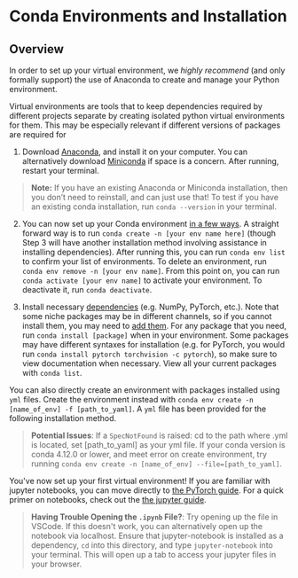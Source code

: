 # Conda Environments and Installation

## Overview
In order to set up your virtual environment, we _highly recommend_ (and only formally support) the use of Anaconda to create and manage your Python environment.


Virtual environments are tools that to keep dependencies required by different projects separate by creating isolated python virtual environments for them. This may be 
especially relevant if different versions of packages are required for 


1) Download [Anaconda](https://www.anaconda.com/download), and install it on your 
computer. You can alternatively download [Miniconda](https://docs.conda.io/projects/miniconda/en/latest/) if space is a concern. After running, restart your terminal.

> **Note:** If you have an existing Anaconda or Miniconda installation, then you don’t need to reinstall, and can just use that! To test if you have an existing conda installation, 
run `conda --version` in your terminal.

2) You can now set up your Conda environment [in a few ways](https://conda.io/projects/conda/en/latest/user-guide/tasks/manage-environments.html). A straight forward way is to run `conda create -n [your env name here]` (though Step 3 will have another installation method involving assistance in installing dependencies). 
After running this, you can run `conda env list` to confirm your list of environments. To delete an environment, run `conda env remove -n [your env name]`. From this point on, you can run `conda activate [your env name]`
to activate your environment. To deactivate it, run `conda deactivate`. 

3) Install necessary [dependencies](https://conda.io/projects/conda/en/latest/user-guide/tasks/manage-pkgs.html) (e.g. NumPy, PyTorch, etc.). Note that some niche packages may be in different channels, so if you cannot install them, you may need to [add them](https://conda.io/projects/conda/en/latest/user-guide/tasks/manage-channels.html). For any package that you need, run `conda install [package]` when in your environment. Some packages may have different syntaxes for installation (e.g. for PyTorch, you would run `conda install pytorch torchvision -c pytorch`), so make sure to view documentation when necessary. View all your current packages with `conda list`. 

You can also directly create an environment with packages installed using `yml` files. Create the environment instead with `conda env create -n [name_of_env] -f [path_to_yaml]`. A `yml` file has been provided for the following installation method.

> **Potential Issues**: If a `SpecNotFound` is raised: cd to the path where .yml is located, set [path_to_yaml] as your yml file. If your conda version is conda 4.12.0 or lower, and meet error on create environment, try running `conda env create -n [name_of_env] --file=[path_to_yaml]`.

You've now set up your first virtual environment! If you are familiar with jupyter notebooks, you can move directly to [the PyTorch guide](3-pytorch.ipynb). For a quick primer on notebooks, check out the [the jupyter guide](2-jupyter.ipynb).

> **Having Trouble Opening the `.ipynb` File?**: Try opening up the file in VSCode. If this doesn't work, you can alternatively open up the notebook via localhost. Ensure that jupyter-notebook is installed as a dependency, `cd` into this directory, and type `jupyter-notebook` into your terminal. This will open up a tab to access your jupyter files in your browser.
